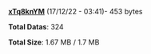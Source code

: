 [**xTq8knYM**](/data/xTq8knYM.txt) (17/12/22 - 03:41)- 453 bytes

**Total Datas**: 324

**Total Size**: 1.67 MB / 1.7 MB